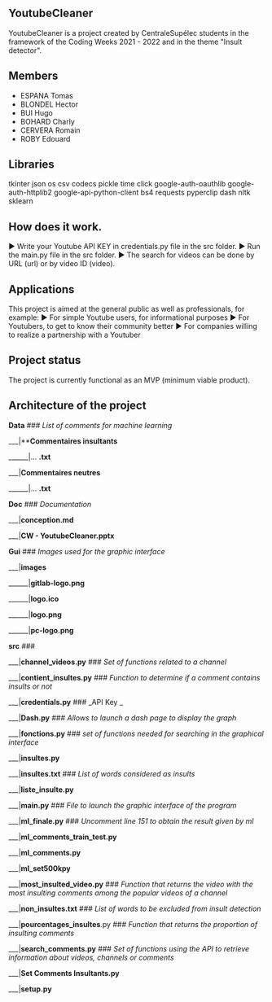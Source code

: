 ## YoutubeCleaner

YoutubeCleaner is a project created by CentraleSupélec students in the framework of the Coding Weeks 2021 - 2022 and in the theme "Insult detector".

## Members

- ESPANA Tomas
- BLONDEL Hector
- BUI Hugo
- BOHARD Charly
- CERVERA Romain
- ROBY Edouard

## Libraries

tkinter
json
os
csv
codecs
pickle
time
click 
google-auth-oauthlib 
google-auth-httplib2 
google-api-python-client
bs4
requests
pyperclip
dash
nltk
sklearn

## How does it work.

► Write your Youtube API KEY in credentials.py file in the src folder.
► Run the main.py file in the src folder.
► The search for videos can be done by URL (url) or by video ID (video). 

## Applications

This project is aimed at the general public as well as professionals, for example:
► For simple Youtube users, for informational purposes
► For Youtubers, to get to know their community better
► For companies willing to realize a partnership with a Youtuber

## Project status
The project is currently functional as an MVP (minimum viable product). 

## Architecture of the project 
**Data** ### _List of comments for machine learning_

___|****Commentaires insultants**

______|... **.txt**

___|**Commentaires neutres**

______|... **.txt**

**Doc** ###  _Documentation_

___|**conception.md**

___|**CW - YoutubeCleaner.pptx**

**Gui** ###        _Images used for the graphic interface_

___|**images**

______|**gitlab-logo.png**

______|**logo.ico**

______|**logo.png**

______|**pc-logo.png**

**src**    ###  

___|**channel_videos.py**       ###  _Set of functions related to a channel_

___|**contient_insultes.py**    ###   _Function to determine if a comment contains insults or not_

___|**credentials.py**  ###   _API Key _

___|**Dash.py**   ###     _Allows to launch a dash page to display the graph_

___|**fonctions.py** ### _set of functions needed for searching in the graphical interface_

___|**insultes.py**

___|**insultes.txt**       ###   _List of words considered as insults_

___|**liste_insulte.py**

___|**main.py**  ###    _File to launch the graphic interface of the program_

___|**ml_finale.py** ###  _Uncomment line 151 to obtain the result given by ml_

___|**ml_comments_train_test.py**

___|**ml_comments.py**

___|**ml_set500kpy**

___|**most_insulted_video.py**   ###     _Function that returns the video with the most insulting comments among the popular videos of a channel_

___|**non_insultes.txt**     ###      _List of words to be excluded from insult detection_

___|**pourcentages_insultes**.py  ### _Function that returns the proportion of insulting comments_

___|**search_comments.py**     ###    _Set of functions using the API to retrieve information about videos, channels or comments_

___|**Set Comments Insultants.py**

___|**setup.py**
